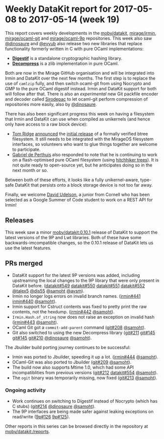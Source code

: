 # Weekly DataKit report for 2017-05-08 to 2017-05-14 (week 19)

This report covers weekly developments in the [moby/datakit], [mirage/irmin], [mirage/ocaml-git] and [mirage/ocaml-9p] repositories.
This week also saw [@dinosaure] and [@eyyub] also release two new libraries that replace functionality formerly written in C with pure OCaml implementations:

* **[Digestif](https://github.com/mirage/digestif)** is a standalone cryptographic hashing library.
* **[Decompress](https://github.com/mirage/decompress)** is a zlib implementation in pure OCaml.

Both are now in the Mirage GitHub organisation and will be integrated into Irmin and DataKit over the next few months.  The first step is to replace the use of `camlzip` fully, and then switch ocaml-git from using Nocrypto and GMP to the pure OCaml digestif instead.  Irmin and DataKit support for both will follow after that.
There is also an _experimental_ new Git packfile encoder and decoder called [Sirodepac](https://github.com/dinosaure/sirodepac) to let ocaml-git perform compression of repositories more easily, also by [@dinosaure].

There has also been significant progress this week on having a filesystem that Irmin and DataKit can use when compiled as unikernels (and hence only have access to a raw block device):
* [Tom Ridge](http://www.tom-ridge.com) [announced](https://lists.xenproject.org/archives/html/mirageos-devel/2017-05/msg00003.html) the [initial release](https://github.com/tomjridge/tjr_btree) of a formally verified btree filesystem. It still needs to be integrated with the MirageOS filesystem interfaces, so volunteers who want to glue things together are welcome to participate.
* [Gabriel de Perthuis](https://github.com/g2p) also responded to note that he is continuing to work on a flash-optimised pure OCaml filesystem (using [hitchhiker trees](https://lists.xenproject.org/archives/html/mirageos-devel/2017-01/msg00002.html)). It is not quite ready to open-source yet, but he anticipates doing so in the next month or so.

Between both of these efforts, it looks like a fully unikernel-aware, type-safe DataKit that persists onto a block storage device is not too far away.

Finally, we welcome [David Udelson](http://www.davidudelson.com), a junior from Cornell who has been selected as a Google Summer of Code student to work on a REST API for Irmin!

## Releases

This week saw a minor [moby/datakit:0.10.1] release of DataKit to support the latest versions of the 9P and Lwt libraries.  Both of these have some backwards-imcompatible changes, so the 0.10.1 release of DataKit lets us use the latest features.

## PRs merged

- DataKit support for the latest 9P versions was added, including upstreaming the local changes to the 9P library that were only present in DataKit before. ([datakit#549] [datakit#550] [datakit#551] [datakit#552] [@talex5] [@djs55] [@samoht] [@avsm]).
- Irmin no longer logs errors on invalid branch names. ([irmin#441] [irmin#440] [@samoht]).
- Irmin support for Cstruct contents was fixed to pretty print the raw contents, not the hexdump. ([irmin#442] [@samoht]).
- `Irmin.Hash.of_string` now does not raise an exception on invalid hash ([irmin#443] [@samoht]).
- OCaml Git got a `commit-add-parent` command ([git#208] [@samoht]).
- Git also switched to using the new Decompress library ([git#211] [git#145] [git#145] [git#210] [@dinosaure] [@samoht]).

The Jbuilder build porting journey continues to be successful:

- Irmin was ported to Jbuilder, speeding it up a lot. ([irmin#444] [@samoht]).
- OCaml-Git was also ported to Jbuilder ([git#209] [@samoht]).
- The build now also supports Mtime 1.0, which had some API incompatiblities from previous versions  ([git#212] [datakit#554] [@samoht]).
- The `ogit` binary was temporarily missing, now fixed ([git#213] [@samoht]).

### Ongoing activity

- Work continues on switching to Digestif instead of Nocrypto (which has C stubs) ([git#214] [@dinosaure] [@samoht]).
- The 9P interfaces are being made safer against leaking exceptions on read/write ([9p#126] [9p#125]). 

Other reports in this series can be browsed directly in the repository at [moby/datakit:/reports](https://github.com/moby/datakit/tree/master/reports/).

[@avsm]: https://github.com/avsm
[@dinosaure]: https://github.com/dinosaure
[@eyyub]: https://github.com/eyyub
[@djs55]: https://github.com/djs55
[@samoht]: https://github.com/samoht
[@talex5]: https://github.com/talex5
[mirage/irmin]: https://github.com/mirage/irmin
[irmin#440]: https://github.com/mirage/irmin/issues/440
[irmin#441]: https://github.com/mirage/irmin/pull/441
[irmin#442]: https://github.com/mirage/irmin/pull/442
[irmin#443]: https://github.com/mirage/irmin/pull/443
[irmin#444]: https://github.com/mirage/irmin/pull/444
[mirage/ocaml-9p]: https://github.com/mirage/ocaml-9p
[9p#125]: https://github.com/mirage/ocaml-9p/issues/125
[9p#126]: https://github.com/mirage/ocaml-9p/pull/126
[mirage/ocaml-git]: https://github.com/mirage/ocaml-git
[git#145]: https://github.com/mirage/ocaml-git/pull/145
[git#208]: https://github.com/mirage/ocaml-git/pull/208
[git#209]: https://github.com/mirage/ocaml-git/pull/209
[git#210]: https://github.com/mirage/ocaml-git/pull/210
[git#211]: https://github.com/mirage/ocaml-git/pull/211
[git#212]: https://github.com/mirage/ocaml-git/pull/212
[git#213]: https://github.com/mirage/ocaml-git/pull/213
[git#214]: https://github.com/mirage/ocaml-git/pull/214
[moby/datakit]: https://github.com/moby/datakit
[datakit#547]: https://github.com/moby/datakit/pull/547
[datakit#549]: https://github.com/moby/datakit/pull/549
[datakit#550]: https://github.com/moby/datakit/pull/550
[datakit#551]: https://github.com/moby/datakit/pull/551
[datakit#552]: https://github.com/moby/datakit/pull/552
[datakit#553]: https://github.com/moby/datakit/issues/553
[datakit#554]: https://github.com/moby/datakit/issues/554
[moby/datakit:0.10.1]: https://github.com/moby/datakit/releases/tag/0.10.1

